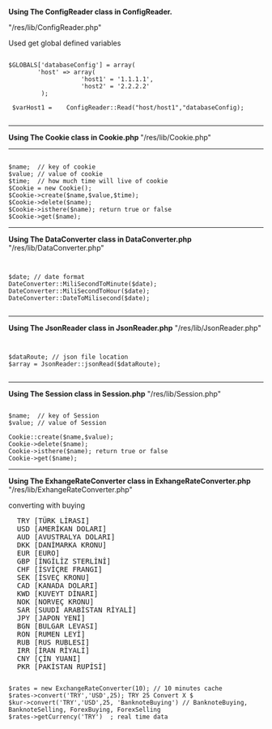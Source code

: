 

<b>Using The ConfigReader class in ConfigReader. </b> 

"/res/lib/ConfigReader.php"

Used get global defined variables
<pre><code>
$GLOBALS['databaseConfig'] = array(
        'host' => array(
                    'host1' = '1.1.1.1',
                    'host2' = '2.2.2.2'
         );
         
 $varHost1 =    ConfigReader::Read("host/host1","databaseConfig);
       
</pre></code>

--------------

<b> Using The Cookie class in Cookie.php </b> "/res/lib/Cookie.php"

--------------
<pre><code>
$name;  // key of cookie 
$value; // value of cookie
$time;  // how much time will live of cookie
$Cookie = new Cookie();
$Cookie->create($name,$value,$time);
$Cookie->delete($name);
$Cookie->isthere($name); return true or false
$Cookie->get($name);
</pre></code>


--------------

<b>Using The DataConverter class in DataConverter.php</b> "/res/lib/DataConverter.php"
<pre><code>

$date; // date format
DateConverter::MiliSecondToMinute($date);
DateConverter::MiliSecondToHour($date);
DateConverter::DateToMilisecond($date);

</pre></code>

--------------

<b>Using The JsonReader class in JsonReader.php</b> "/res/lib/JsonReader.php"
<pre><code>

$dataRoute; // json file location
$array = JsonReader::jsonRead($dataRoute); 

</pre></code>

--------------
<b>Using The Session class in Session.php</b> "/res/lib/Session.php"
<pre><code>
$name;  // key of Session 
$value; // value of Session

Cookie::create($name,$value);
Cookie->delete($name);
Cookie->isthere($name); return true or false
Cookie->get($name);
</pre></code>

--------------

<b>Using The ExhangeRateConverter class in ExhangeRateConverter.php</b> "/res/lib/ExhangeRateConverter.php"

converting with buying 
<pre>
  TRY [TÜRK LİRASI]
  USD [AMERİKAN DOLARI]
  AUD [AVUSTRALYA DOLARI]
  DKK [DANİMARKA KRONU]
  EUR [EURO]
  GBP [İNGİLİZ STERLİNİ]
  CHF [İSVİÇRE FRANGI]
  SEK [İSVEÇ KRONU]
  CAD [KANADA DOLARI]
  KWD [KUVEYT DİNARI]
  NOK [NORVEÇ KRONU]
  SAR [SUUDİ ARABİSTAN RİYALİ]
  JPY [JAPON YENİ]
  BGN [BULGAR LEVASI]
  RON [RUMEN LEYİ]
  RUB [RUS RUBLESİ]
  IRR [İRAN RİYALİ]
  CNY [ÇİN YUANI]
  PKR [PAKİSTAN RUPİSİ]
</pre>
<pre><code>
$rates = new ExchangeRateConverter(10); // 10 minutes cache
$rates->convert('TRY','USD',25); TRY 25 Convert X $ 
$kur->convert('TRY','USD',25, 'BanknoteBuying') // BanknoteBuying, BanknoteSelling, ForexBuying, ForexSelling
$rates->getCurrency('TRY')  ; real time data
</pre></code>